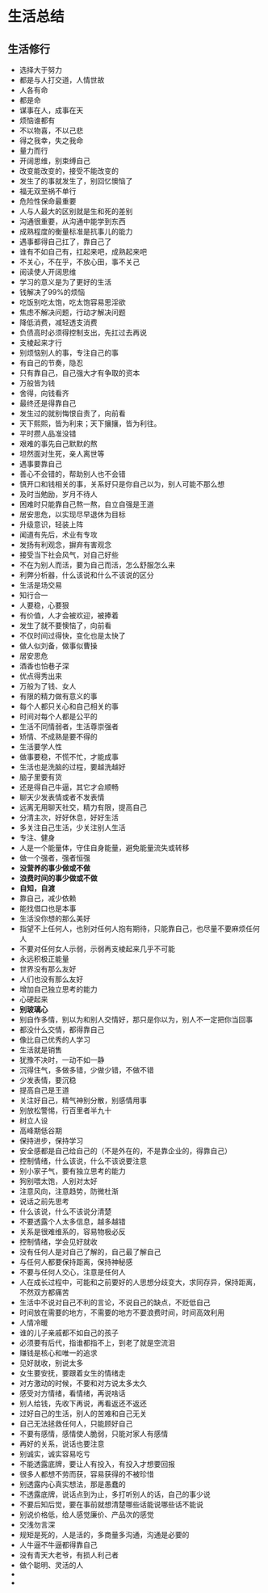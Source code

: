# 生活总结

## 生活修行
- 选择大于努力
- 都是与人打交道，人情世故
- 人各有命
- 都是命
- 谋事在人，成事在天
- 烦恼谁都有
- 不以物喜，不以己悲
- 得之我幸，失之我命
- 量力而行
- 开阔思维，别束缚自己
- 改变能改变的，接受不能改变的
- 发生了的事就发生了，别回忆懊恼了
- 福无双至祸不单行
- 危险性保命最重要
- 人与人最大的区别就是生和死的差别
- 沟通很重要，从沟通中能学到东西
- 成熟程度的衡量标准是抗事儿的能力
- 遇事都得自己扛了，靠自己了
- 谁有不如自己有，扛起来吧，成熟起来吧
- 不关心，不在乎，不放心田，事不关己
- 阅读使人开阔思维
- 学习的意义是为了更好的生活
- 钱解决了99%的烦恼
- 吃饭别吃太饱，吃太饱容易思淫欲
- 焦虑不解决问题，行动才解决问题
- 降低消费，减轻透支消费
- 负债高时必须得控制支出，先扛过去再说
- 支棱起来才行
- 别烦恼别人的事，专注自己的事
- 有自己的节奏，隐忍
- 只有靠自己，自己强大才有争取的资本
- 万般皆为钱
- 舍得，向钱看齐
- 最终还是得靠自己
- 发生过的就别悔恨自责了，向前看
- 天下熙熙，皆为利来；天下攘攘，皆为利往。
- 平时攒人品准没错
- 艰难的事先自己默默的熬
- 坦然面对生死，亲人离世等
- 遇事要靠自己
- 善心不会错的，帮助别人也不会错
- 慎开口和钱相关的事，关系好只是你自己以为，别人可能不那么想
- 及时当勉励，岁月不待人
- 困难时只能靠自己熬一熬，自立自强是王道
- 居安思危，以实现尽早退休为目标
- 升级意识，轻装上阵
- 闻道有先后，术业有专攻
- 发扬有利观念，摒弃有害观念
- 接受当下社会风气，对自己好些
- 不在为别人而活，要为自己而活，怎么舒服怎么来
- 利弊分析器，什么该说和什么不该说的区分
- 生活是场交易
- 知行合一
- 人要稳，心要狠
- 有价值，人才会被欢迎，被捧着
- 发生了就不要懊恼了，向前看
- 不仅时间过得快，变化也是太快了
- 做人似刘备，做事似曹操
- 居安思危
- 酒香也怕巷子深
- 优点得秀出来
- 万般为了钱、女人
- 有限的精力做有意义的事
- 每个人都只关心和自己相关的事
- 时间对每个人都是公平的
- 生活不同情弱者，生活尊崇强者
- 矫情、不成熟是要不得的
- 生活要学人性
- 做事要稳，不慌不忙，才能成事
- 生活也是洗脑的过程，要越洗越好
- 脑子里要有货  
- 还是得自己牛逼，其它才会顺畅
- 聊天少发表情或者不发表情
- 远离无用聊天社交，精力有限，提高自己
- 分清主次，好好休息，好好生活
- 多关注自己生活，少关注别人生活
- 专注、健身
- 人是一个能量体，守住自身能量，避免能量流失或转移
- 做一个强者，强者恒强
- **没营养的事少做或不做**
- **浪费时间的事少做或不做**
- **自知，自渡**
- 靠自己，减少依赖
- 能找借口也是本事
- 生活没你想的那么美好
- 指望不上任何人，也别对任何人抱有期待，只能靠自己，也尽量不要麻烦任何人
- 不要对任何女人示弱，示弱再支棱起来几乎不可能
- 永远积极正能量
- 世界没有那么友好
- 人们也没有那么友好
- 增加自己独立思考的能力
- 心硬起来
- **别玻璃心**
- 别自作多情，别以为和别人交情好，那只是你以为，别人不一定把你当回事
- 都没什么交情，都得靠自己
- 像比自己优秀的人学习
- 生活就是销售
- 犹豫不决时，一动不如一静
- 沉得住气，多做多错，少做少错，不做不错
- 少发表情，要沉稳
- 提高自己是王道
- 关注好自己，精气神别分散，别感情用事
- 别放松警惕，行百里者半九十
- 树立人设
- 高峰期低谷期
- 保持进步，保持学习
- 安全感都是自己给自己的（不是外在的，不是靠企业的，得靠自己）
- 控制情绪，什么该说，什么不该说要注意
- 别小家子气，要有独立思考的能力
- 狗别喂太饱，人别对太好
- 注意风向，注意趋势，防微杜渐
- 说话之前先思考
- 什么该说，什么不该说分清楚
- 不要透露个人太多信息，越多越错
- 关系是很难维系的，容易物极必反
- 控制情绪，学会见好就收
- 没有任何人是对自己了解的，自己最了解自己
- 与任何人都要保持距离，保持神秘感
- 不要与任何人交心，注意是任何人
- 人在成长过程中，可能和之前要好的人思想分歧变大，求同存异，保持距离，不然双方都痛苦
- 生活中不说对自己不利的言论，不说自己的缺点，不贬低自己
- 时间放在需要的地方，不需要的地方不要浪费时间，时间高效利用
- 人情冷暖
- 谁的儿子亲戚都不如自己的孩子
- 必须要有后代，指谁都指不上，到老了就是空流泪
- 赚钱是核心和唯一的追求
- 见好就收，别说太多
- 女生要安抚，要跟着女生的情绪走
- 对方激动的时候，不要和对方说太多太久
- 感受对方情绪，看情绪，再说啥话
- 别人给钱，先收下再说，再看返还不返还
- 过好自己的生活，别人的苦难和自己无关
- 自己无法拯救任何人，只能顾好自己
- 不要有感情，感情使人脆弱，只能对家人有感情
- 再好的关系，说话也要注意
- 别诚实，诚实容易吃亏
- 不能透露底牌，要让人有投入，有投入才想要回报
- 很多人都想不劳而获，容易获得的不被珍惜
- 别透露内心真实想法，那是愚蠢的
- 不透露底牌，说话点到为止，多打听别人的话，自己的事少说
- 不要后知后觉，要在事前就想清楚哪些话能说哪些话不能说
- 别说价格低，给人感觉廉价、产品次的感觉
- 交浅勿言深
- 规矩是死的，人是活的，多商量多沟通，沟通是必要的
- 人牛逼不牛逼都得靠自己
- 没有青天大老爷，有损人利己者
- 做个聪明、灵活的人
- 
- 



































